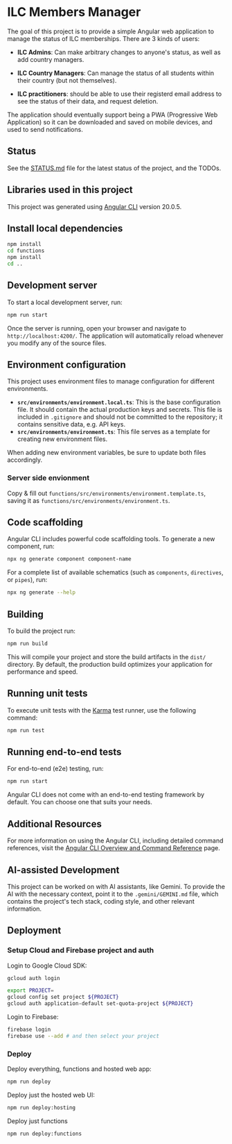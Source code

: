 # ILC Members Manager

The goal of this project is to provide a simple Angular web application to
manage the status of ILC memberships. There are 3 kinds of users:

* **ILC Admins**: Can make arbitrary changes to anyone's status, as well as add
  country managers.

* **ILC Country Managers**: Can manage the status of all students within their
  country (but not themselves).

* **ILC practitioners**: should be able to use their registerd email address to
  see the status of their data, and request deletion.

The application should eventually support being a PWA (Progressive Web
Application) so it can be downloaded and saved on mobile devices, and used to
send notifications.

## Status

See the [STATUS.md](./STATUS.md) file for the latest status of the project, and
the TODOs. 

## Libraries used in this project

This project was generated using [Angular CLI](https://github.com/angular/angular-cli) version 20.0.5.

## Install local dependencies

```bash
npm install
cd functions 
npm install
cd ..
```

## Development server

To start a local development server, run:

```bash
npm run start
```

Once the server is running, open your browser and navigate to `http://localhost:4200/`. The application will automatically reload whenever you modify any of the source files.

## Environment configuration

This project uses environment files to manage configuration for different environments.

- **`src/environments/environment.local.ts`**: This is the base configuration file. It should contain the actual production keys and secrets. This file is included in `.gitignore` and should not be committed to the repository; it contains sensitive data, e.g. API keys.
- **`src/environments/environment.ts`**: This file serves as a template for creating new environment files.

When adding new environment variables, be sure to update both files accordingly.

### Server side envionment

Copy & fill out `functions/src/environments/environment.template.ts`, saving it as
`functions/src/environments/environment.ts`.

## Code scaffolding

Angular CLI includes powerful code scaffolding tools. To generate a new component, run:

```bash
npx ng generate component component-name
```

For a complete list of available schematics (such as `components`, `directives`, or `pipes`), run:

```bash
npx ng generate --help
```

## Building

To build the project run:

```bash
npm run build
```

This will compile your project and store the build artifacts in the `dist/` directory. By default, the production build optimizes your application for performance and speed.

## Running unit tests

To execute unit tests with the [Karma](https://karma-runner.github.io) test runner, use the following command:

```bash
npm run test
```

## Running end-to-end tests

For end-to-end (e2e) testing, run:

```bash
npm run start
```

Angular CLI does not come with an end-to-end testing framework by default. You can choose one that suits your needs.

## Additional Resources

For more information on using the Angular CLI, including detailed command references, visit the [Angular CLI Overview and Command Reference](https://angular.dev/tools/cli) page.

## AI-assisted Development

This project can be worked on with AI assistants, like Gemini. To provide the
AI with the necessary context, point it to the `.gemini/GEMINI.md` file, which
contains the project's tech stack, coding style, and other relevant information.

## Deployment

### Setup Cloud and Firebase project and auth

Login to Google Cloud SDK:

```sh
gcloud auth login
```

```sh
export PROJECT=
gcloud config set project ${PROJECT}
gcloud auth application-default set-quota-project ${PROJECT}
```

Login to Firebase:

```sh
firebase login
firebase use --add # and then select your project
```

### Deploy

Deploy everything, functions and hosted web app:

```sh
npm run deploy
```

Deploy just the hosted web UI:

```sh
npm run deploy:hosting
```

Deploy just functions

```sh
npm run deploy:functions
```